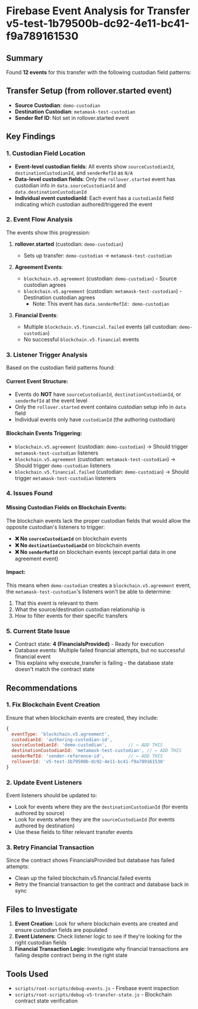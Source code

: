 # Firebase Event Analysis for Transfer v5-test-1b79500b-dc92-4e11-bc41-f9a789161530

## Summary
Found **12 events** for this transfer with the following custodian field patterns:

## Transfer Setup (from rollover.started event)
- **Source Custodian**: `demo-custodian` 
- **Destination Custodian**: `metamask-test-custodian`
- **Sender Ref ID**: Not set in rollover.started event

## Key Findings

### 1. Custodian Field Location
- **Event-level custodian fields**: All events show `sourceCustodianId`, `destinationCustodianId`, and `senderRefId` as `N/A` 
- **Data-level custodian fields**: Only the `rollover.started` event has custodian info in `data.sourceCustodianId` and `data.destinationCustodianId`
- **Individual event custodianId**: Each event has a `custodianId` field indicating which custodian authored/triggered the event

### 2. Event Flow Analysis
The events show this progression:

1. **rollover.started** (custodian: `demo-custodian`)
   - Sets up transfer: `demo-custodian` → `metamask-test-custodian`

2. **Agreement Events**:
   - `blockchain.v5.agreement` (custodian: `demo-custodian`) - Source custodian agrees
   - `blockchain.v5.agreement` (custodian: `metamask-test-custodian`) - Destination custodian agrees
     - Note: This event has `data.senderRefId: demo-custodian` 

3. **Financial Events**:
   - Multiple `blockchain.v5.financial.failed` events (all custodian: `demo-custodian`)
   - No successful `blockchain.v5.financial` events

### 3. Listener Trigger Analysis

Based on the custodian field patterns found:

#### Current Event Structure:
- Events do **NOT** have `sourceCustodianId`, `destinationCustodianId`, or `senderRefId` at the event level
- Only the `rollover.started` event contains custodian setup info in `data` field
- Individual events only have `custodianId` (the authoring custodian)

#### Blockchain Events Triggering:
- `blockchain.v5.agreement` (custodian: `demo-custodian`) → Should trigger `metamask-test-custodian` listeners
- `blockchain.v5.agreement` (custodian: `metamask-test-custodian`) → Should trigger `demo-custodian` listeners  
- `blockchain.v5.financial.failed` (custodian: `demo-custodian`) → Should trigger `metamask-test-custodian` listeners

### 4. Issues Found

#### Missing Custodian Fields on Blockchain Events:
The blockchain events lack the proper custodian fields that would allow the opposite custodian's listeners to trigger:

- **❌ No `sourceCustodianId`** on blockchain events
- **❌ No `destinationCustodianId`** on blockchain events  
- **❌ No `senderRefId`** on blockchain events (except partial data in one agreement event)

#### Impact:
This means when `demo-custodian` creates a `blockchain.v5.agreement` event, the `metamask-test-custodian`'s listeners won't be able to determine:
1. That this event is relevant to them
2. What the source/destination custodian relationship is
3. How to filter events for their specific transfers

### 5. Current State Issue
- Contract state: **4 (FinancialsProvided)** - Ready for execution
- Database events: Multiple failed financial attempts, but no successful financial event
- This explains why execute_transfer is failing - the database state doesn't match the contract state

## Recommendations

### 1. Fix Blockchain Event Creation
Ensure that when blockchain events are created, they include:
```javascript
{
  eventType: 'blockchain.v5.agreement',
  custodianId: 'authoring-custodian-id',
  sourceCustodianId: 'demo-custodian',        // ← ADD THIS
  destinationCustodianId: 'metamask-test-custodian', // ← ADD THIS  
  senderRefId: 'sender-reference-id',         // ← ADD THIS
  rolloverId: 'v5-test-1b79500b-dc92-4e11-bc41-f9a789161530'
}
```

### 2. Update Event Listeners
Event listeners should be updated to:
- Look for events where they are the `destinationCustodianId` (for events authored by source)
- Look for events where they are the `sourceCustodianId` (for events authored by destination)  
- Use these fields to filter relevant transfer events

### 3. Retry Financial Transaction
Since the contract shows FinancialsProvided but database has failed attempts:
- Clean up the failed blockchain.v5.financial.failed events
- Retry the financial transaction to get the contract and database back in sync

## Files to Investigate

1. **Event Creation**: Look for where blockchain events are created and ensure custodian fields are populated
2. **Event Listeners**: Check listener logic to see if they're looking for the right custodian fields
3. **Financial Transaction Logic**: Investigate why financial transactions are failing despite contract being in the right state

## Tools Used
- `scripts/root-scripts/debug-events.js` - Firebase event inspection
- `scripts/root-scripts/debug-v5-transfer-state.js` - Blockchain contract state verification